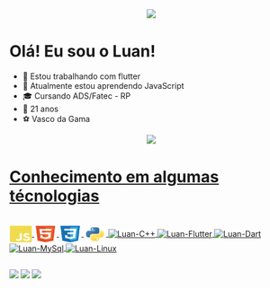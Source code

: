 
<div align="center">
<img src="https://github.com/Luan-5ilva/Luan-5ilva/assets/104392743/067a0714-149e-4890-be71-74ba37b5da2d" width="1000px" />
</div>


# Olá! Eu sou o Luan!

- 💎  Estou trabalhando com flutter
- 🌱  Atualmente estou aprendendo JavaScript
- 🎓  Cursando ADS/Fatec - RP
- 🤵  21 anos
- ⚽  Vasco da Gama


<div align="center">
  <a href="https://github.com/Luan-5antos">
  <img height="180em" src="https://github-readme-stats.vercel.app/api?username=Luan-5ilva&show_icons=true&theme=jolly&include_all_commits=true&count_private=true"/>
</div>

  ##
  
 # Conhecimento em algumas técnologias
  
  <div style="display: inline_block"><br>
  <img align="center" alt="Luan-Js" height="30" width="40" src="https://raw.githubusercontent.com/devicons/devicon/master/icons/javascript/javascript-plain.svg">
  <img align="center" alt="Luan-HTML" height="30" width="40" src="https://raw.githubusercontent.com/devicons/devicon/master/icons/html5/html5-original.svg">
  <img align="center" alt="Luan-CSS" height="30" width="40" src="https://raw.githubusercontent.com/devicons/devicon/master/icons/css3/css3-original.svg">
  <img align="center" alt="Luan-Python" height="30" width="40" src="https://raw.githubusercontent.com/devicons/devicon/master/icons/python/python-original.svg">
  <img align="center" alt="Luan-C++" height="30" width="40" src="https://cdn.jsdelivr.net/gh/devicons/devicon/icons/cplusplus/cplusplus-original.svg" />
  <img align="center" alt="Luan-Flutter" height="30" width="40" src="https://cdn.jsdelivr.net/gh/devicons/devicon/icons/flutter/flutter-plain.svg" />
  <img align="center" alt="Luan-Dart" height="30" width="40" src="https://cdn.jsdelivr.net/gh/devicons/devicon/icons/dart/dart-original.svg" />
  <img align="center" alt="Luan-MySql" height="30" width="40" src="https://cdn.jsdelivr.net/gh/devicons/devicon/icons/mysql/mysql-original.svg" />
  <img align="center" alt="Luan-Linux" height="30" width="40" src="https://cdn.jsdelivr.net/gh/devicons/devicon/icons/linux/linux-original.svg" />
  
  ##
  
 <div> 
  <a href="https://instagram.com/luan5antos" target="_blank"><img src="https://img.shields.io/badge/-Instagram-%23E4405F?style=for-the-badge&logo=instagram&logoColor=white" target="_blank"></a>
  <a href = "mailto:luan.ss5500@gmail.com"><img src="https://img.shields.io/badge/-Gmail-%23333?style=for-the-badge&logo=gmail&logoColor=white" target="_blank"></a>
 <a href = "https://twitter.com/Lu4nCRVG"><img src="https://img.shields.io/badge/Twitter-1DA1F2?style=for-the-badge&logo=twitter&logoColor=white" target="_blank"></a>
</div>         
          
